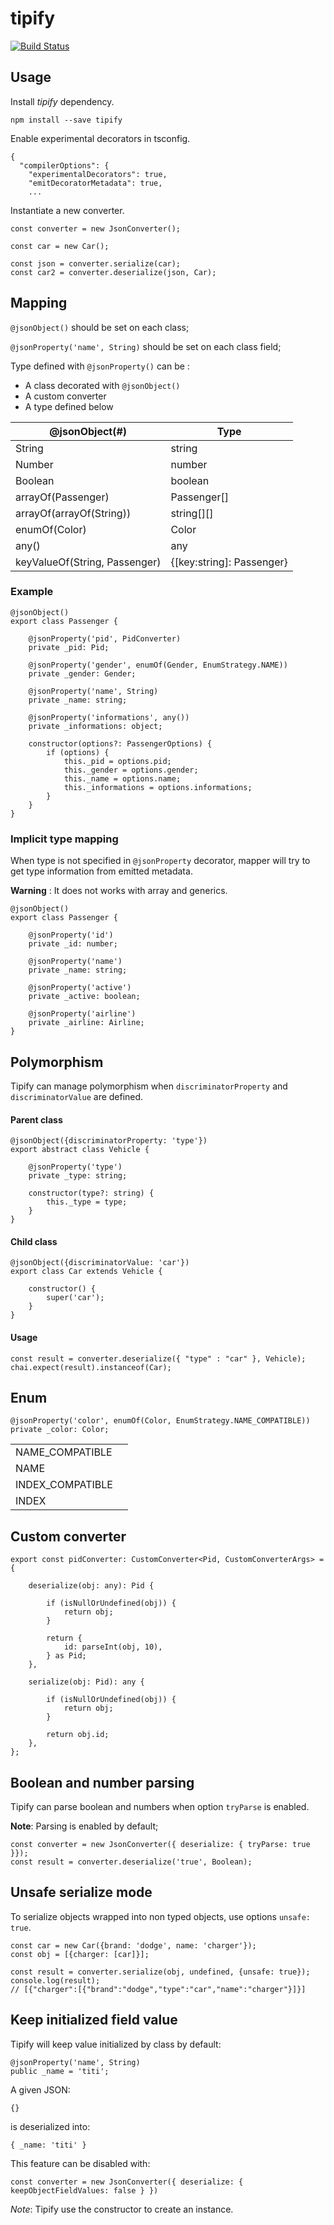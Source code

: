 # tipify
[![Build Status](https://travis-ci.com/henry781/tipify.svg?branch=master)](https://travis-ci.com/henry781/tipify)

## Usage

Install _tipify_ dependency.
```
npm install --save tipify
```

Enable experimental decorators in tsconfig.
```
{
  "compilerOptions": {
    "experimentalDecorators": true,
    "emitDecoratorMetadata": true,
    ...
```

Instantiate a new converter.
```
const converter = new JsonConverter();

const car = new Car();

const json = converter.serialize(car);
const car2 = converter.deserialize(json, Car);
```

## Mapping

`@jsonObject()` should be set on each class;

`@jsonProperty('name', String)` should be set on each class field;

Type defined with `@jsonProperty()` can be :
* A class decorated with `@jsonObject()`
* A custom converter
* A type defined below

| @jsonObject(#)                     | Type                     |
|------------------------------------|--------------------------|
| String                             | string                   |
| Number                             | number                   |
| Boolean                            | boolean                  |
| arrayOf(Passenger)                 | Passenger[]              |
| arrayOf(arrayOf(String))           | string[][]               |
| enumOf(Color)                      | Color                    |
| any()                              | any                      |
| keyValueOf(String, Passenger)      | {[key:string]: Passenger}|

### Example

```
@jsonObject()
export class Passenger {

    @jsonProperty('pid', PidConverter)
    private _pid: Pid;

    @jsonProperty('gender', enumOf(Gender, EnumStrategy.NAME))
    private _gender: Gender;

    @jsonProperty('name', String)
    private _name: string;

    @jsonProperty('informations', any())
    private _informations: object;

    constructor(options?: PassengerOptions) {
        if (options) {
            this._pid = options.pid;
            this._gender = options.gender;
            this._name = options.name;
            this._informations = options.informations;
        }
    }
}
```

### Implicit type mapping
When type is not specified in `@jsonProperty` decorator, mapper will try to get type information from emitted metadata.

**Warning** : It does not works with array and generics.

```
@jsonObject()
export class Passenger {

    @jsonProperty('id')
    private _id: number;

    @jsonProperty('name')
    private _name: string;

    @jsonProperty('active')
    private _active: boolean;
    
    @jsonProperty('airline')
    private _airline: Airline;
}
```

## Polymorphism

Tipify can manage polymorphism when `discriminatorProperty` and `discriminatorValue` are defined.

#### Parent class
```
@jsonObject({discriminatorProperty: 'type'})
export abstract class Vehicle {

    @jsonProperty('type')
    private _type: string;
    
    constructor(type?: string) {
        this._type = type;
    }
}
```
#### Child class
```
@jsonObject({discriminatorValue: 'car'})
export class Car extends Vehicle {

    constructor() {
        super('car');
    }
}
```
#### Usage
```
const result = converter.deserialize({ "type" : "car" }, Vehicle);
chai.expect(result).instanceof(Car);
```


## Enum

```
@jsonProperty('color', enumOf(Color, EnumStrategy.NAME_COMPATIBLE))
private _color: Color;
```

|                 |   |
|-----------------|---|
| NAME_COMPATIBLE |   |
| NAME            |   |
| INDEX_COMPATIBLE|   |
| INDEX           |   |

## Custom converter

```
export const pidConverter: CustomConverter<Pid, CustomConverterArgs> = {

    deserialize(obj: any): Pid {

        if (isNullOrUndefined(obj)) {
            return obj;
        }

        return {
            id: parseInt(obj, 10),
        } as Pid;
    },

    serialize(obj: Pid): any {

        if (isNullOrUndefined(obj)) {
            return obj;
        }

        return obj.id;
    },
};
```

## Boolean and number parsing

Tipify can parse boolean and numbers when option `tryParse` is enabled.

**Note**: Parsing is enabled by default;

```
const converter = new JsonConverter({ deserialize: { tryParse: true }});
const result = converter.deserialize('true', Boolean);
```

## Unsafe serialize mode

To serialize objects wrapped into non typed objects, use options `unsafe: true`.

```
const car = new Car({brand: 'dodge', name: 'charger'});
const obj = [{charger: [car]}];

const result = converter.serialize(obj, undefined, {unsafe: true});
console.log(result);
// [{"charger":[{"brand":"dodge","type":"car","name":"charger"}]}]
```

## Keep initialized field value

Tipify will keep value initialized by class by default:
```
@jsonProperty('name', String)
public _name = 'titi';
```

A given JSON:
```
{}
```

is deserialized into:
```
{ _name: 'titi' }
```

This feature can be disabled with:
```
const converter = new JsonConverter({ deserialize: { keepObjectFieldValues: false } })
```

*Note*: Tipify use the constructor to create an instance.
